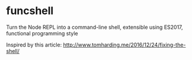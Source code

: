 # funcshell

Turn the Node REPL into a command-line shell, extensible using ES2017, functional programming style

Inspired by this article: http://www.tomharding.me/2016/12/24/fixing-the-shell/
